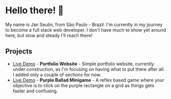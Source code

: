 # Hello there! 👋

My name is Jan Seulin, from São Paulo - Brazil. I'm currently in my journey to become a full stack web developer. I don't have much to show yet around here, but slow and steady I'll reach there!

## Projects
- [Live Demo](https://janseulin.github.io/portfolio-website/) - **Portfolio Website** - Simple portfolio website, currently under construction, as I'm focusing on having what to put there after all. I added only a couple of sections for now.
- [Live Demo](https://janseulin.github.io/purple-ballad--minigame/) - **Purple Ballad Minigame** - A reflex based game where your objective is to click on the purple rectangle on a grid as things gets faster and confusing.



<!---
JanSeulin/JanSeulin is a ✨ special ✨ repository because its `README.md` (this file) appears on your GitHub profile.
You can click the Preview link to take a look at your changes.
--->
